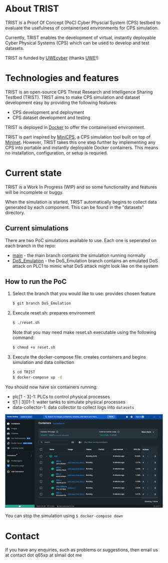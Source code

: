 # About TRIST

TRIST is a Proof Of Concept (PoC) Cyber Physcial System (CPS) testbed to evaluate the usefulness of containerised environments for CPS simulation.

Currently, TRIST enables the development of virtual, instantly deployable Cyber Physical Systems (CPS) which can be used to develop and test datasets.

TRIST is funded by [UWEcyber](http://www.cems.uwe.ac.uk/~pa-legg/uwecyber/) (thanks [UWE](https://www.uwe.ac.uk/)!)

# Technologies and features

TRIST is an open-source CPS Threat Research and Intelligence Sharing Testbed (TRIST).
TRIST aims to make CPS simulation and dataset development easy by providing the following features:

- CPS development and deployment
- CPS dataset development and testing

TRIST is deployed in [Docker](https://www.docker.com/) to offer the containerised environment.

TRIST is part inspired by [MiniCPS](https://minicps.readthedocs.io/), a CPS simulation tool built on top of [Mininet](http://mininet.org/). However, TRIST takes this one step further by implementing any CPS into portable and instantly deployable Docker containers. This means no installation, configuration, or setup is requried.

# Current state

TRIST is a Work In Progress (WIP) and so some functionality and features will be incomplete or buggy.

When the simulation is started, TRIST automatically begins to collect data generated by each component. This can be found in the "datasets" directory.

## Current simulations

There are two PoC simulations available to use. Each one is seperated on each branch in the repo:

- [main](https://github.com/RedClouud/ICS-test-bed-PoC) - the main branch contains the simulation running normally
- [DoS_Emulation](https://github.com/RedClouud/ICS-test-bed-PoC/tree/DoS_Emulation) - the DoS_Emulation branch contains an emulated DoS attack on PLC1 to mimic what DoS attack might look like on the system

## How to run the PoC

1. Select the branch that you would like to use: provides chosen feature

   ```bash
   $ git branch DoS_Emulation
   ```

2. Execute reset.sh: prepares environment

   ```bash
   $ ./reset.sh
   ```

   Note that you may need make reset.sh executable using the following command:

   ```bash
   $ chmod +x reset.sh
   ```

3. Execute the docker-compose file: creates containers and begins simulation and data collection

   ```bash
   $ cd TRIST
   $ docker-compose up -d
   ```

You should now have six containers running:

- plc[1 - 3]-1: PLCs to control physical processes
- t[1 | 3]01-1: water tanks to simulate physical processes
- data-collector-1: data collector to collect logs into `datasets`

![Docker GUI displaying all six running containers](assets/docker.png)

You can stop the simulation using `$ docker-compose down`

# Contact

If you have any enquiries, such as problems or suggestions, then email us at contact dot q65xp at slmail dot me
